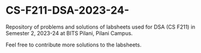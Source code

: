 # CS-F211-DSA-2023-24-
Repository of problems and solutions of labsheets used for DSA (CS F211) in Semester 2, 2023-24 at BITS Pilani, Pilani Campus.

Feel free to contribute more solutions to the labsheets.
